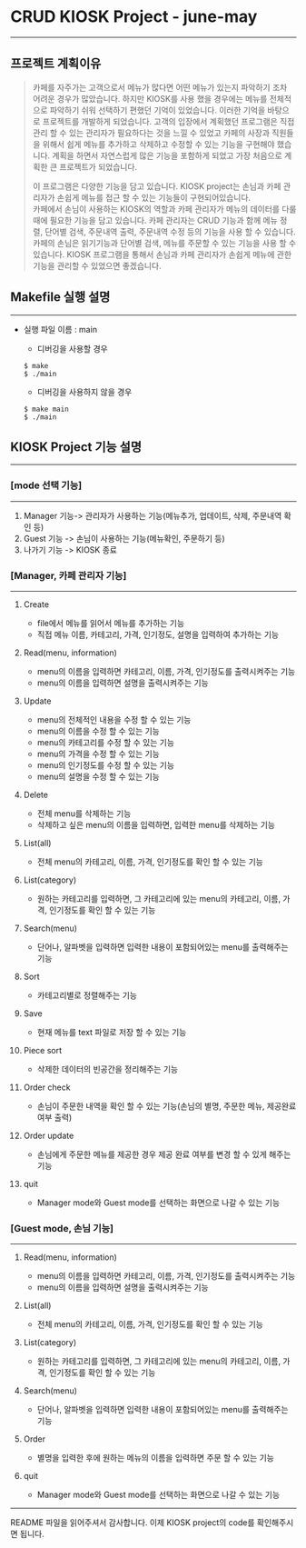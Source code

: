 # CRUD KIOSK Project - june-may
-------------

## 프로젝트 계획이유
> 카페를 자주가는 고객으로서 메뉴가 많다면 어떤 메뉴가 있는지 파악하기 조차 어려운 경우가 많았습니다. 하지만 KIOSK를 사용 했을 경우에는 메뉴를 전체적으로 파악하기 쉬워 선택하기 편했던 기억이 있었습니다. 
> 이러한 기억을 바탕으로 프로젝트를 개발하게 되었습니다.
> 고객의 입장에서 계획했던 프로그램은 직접 관리 할 수 있는 관리자가 필요하다는 것을 느낄 수 있었고 카페의 사장과 직원들을 위해서 쉽게 메뉴를 추가하고 삭제하고 수정할 수 있는 기능을 구현해야 했습니다. 계획을 하면서  자연스럽게 많은 기능을 포함하게 되었고 가장 처음으로 계획한 큰 프로젝트가 되었습니다.
> 
> 이 프로그램은 다양한 기능을 담고 있습니다.
> KIOSK project는 손님과 카페 관리자가 손쉽게 메뉴를 접근 할 수 있는 기능들이 구현되어있습니다.  
> 카페에서 손님이  사용하는 KIOSK의 역할과 카페 관리자가 메뉴의 데이터를 다룰 때에 필요한 기능을 담고 있습니다.
> 카페 관리자는 CRUD 기능과 함께 메뉴 정렬, 단어별 검색, 주문내역 출력, 주문내역 수정 등의 기능을 사용 할 수 있습니다. 
> 카페의 손님은 읽기기능과 단어별 검색, 메뉴를 주문할 수 있는 기능을 사용 할 수 있습니다. 
> KIOSK 프로그램을 통해서 손님과 카페 관리자가 손쉽게 메뉴에 관한 기능을 관리할 수 있었으면 좋겠습니다. 



## Makefile 실행 설명
------------

+ 실행 파일 이름 : main

	+ 디버깅을 사용할 경우 
	
	```	
	$ make 
	$ ./main
	```
	
	+ 디버깅을 사용하지 않을 경우 
	
	```
	$ make main
	$ ./main
	```


## KIOSK Project 기능 설명
------------


### [mode 선택 기능]
--------------

1. Manager 기능-> 관리자가 사용하는 기능(메뉴추가, 업데이트, 삭제, 주문내역 확인 등)
2. Guest 기능 -> 손님이 사용하는 기능(메뉴확인, 주문하기 등)
3. 나가기 기능 -> KIOSK 종료


### [Manager, 카페 관리자  기능]
---------------

1. Create
	+ file에서 메뉴를 읽어서 메뉴를 추가하는 기능 
	+ 직접 메뉴 이름, 카테고리, 가격, 인기정도, 설명을 입력하여 추가하는 기능
	
2. Read(menu, information)
	+ menu의 이름을 입력하면 카테고리, 이름, 가격, 인기정도를 출력시켜주는 기능
	+ menu의 이름을 입력하면 설명을 출력시켜주는 기능
	
3. Update
	+ menu의 전체적인 내용을 수정 할 수 있는 기능
	+ menu의 이름을 수정 할 수 있는 기능
	+ menu의 카테고리를 수정 할 수 있는 기능
	+ menu의 가격을 수정 할 수 있는 기능
	+ menu의 인기정도를 수정 할 수 있는 기능
	+ menu의 설명을 수정 할 수 있는 기능

4. Delete
	+ 전체 menu를 삭제하는 기능
	+ 삭제하고 싶은 menu의 이름을 입력하면, 입력한 menu를 삭제하는 기능

5. List(all)
	+ 전체 menu의 카테고리, 이름, 가격, 인기정도를 확인 할 수 있는 기능


6. List(category)
	+ 원하는 카테고리를 입력하면, 그 카테고리에 있는 menu의 카테고리, 이름, 가격, 인기정도를 확인 할 수 있는 기능

7. Search(menu)
	+ 단어나, 알파벳을 입력하면 입력한 내용이 포함되어있는 menu를 출력해주는 기능

8. Sort
	+ 카테고리별로 정렬해주는 기능

9. Save
	+ 현재 메뉴를 text 파일로 저장 할 수 있는 기능

10. Piece sort
	+ 삭제한 데이터의 빈공간을 정리해주는 기능

11. Order check
	+ 손님이 주문한 내역을 확인 할 수 있는 기능(손님의 별명, 주문한 메뉴, 제공완료 여부 출력)

12. Order update
	+ 손님에게 주문한 메뉴를 제공한 경우 제공 완료 여부를 변경 할 수 있게 해주는 기능

0. quit
	+ Manager mode와 Guest mode를 선택하는 화면으로  나갈 수 있는 기능 

### [Guest mode, 손님  기능]
-----------------

1. Read(menu, information)
	+ menu의 이름을 입력하면 카테고리, 이름, 가격, 인기정도를 출력시켜주는 기능
	+ menu의 이름을 입력하면 설명을 출력시켜주는 기능

2. List(all)
	+ 전체 menu의 카테고리, 이름, 가격, 인기정도를 확인 할 수 있는 기능

3. List(category)
	+ 원하는 카테고리를 입력하면, 그 카테고리에 있는 menu의 카테고리, 이름, 가격, 인기정도를 확인 할 수 있는 기능

4. Search(menu)
	+ 단어나, 알파벳을 입력하면 입력한 내용이 포함되어있는 menu를 출력해주는 기능

5. Order
	+ 별명을 입력한 후에 원하는 메뉴의 이름을 입력하면 주문 할 수 있는 기능

0. quit
	+ Manager mode와 Guest mode를 선택하는 화면으로 나갈 수 있는 기능

----------------

README 파일을 읽어주셔서 감사합니다.
이제 KIOSK project의 code를 확인해주시면 됩니다.
